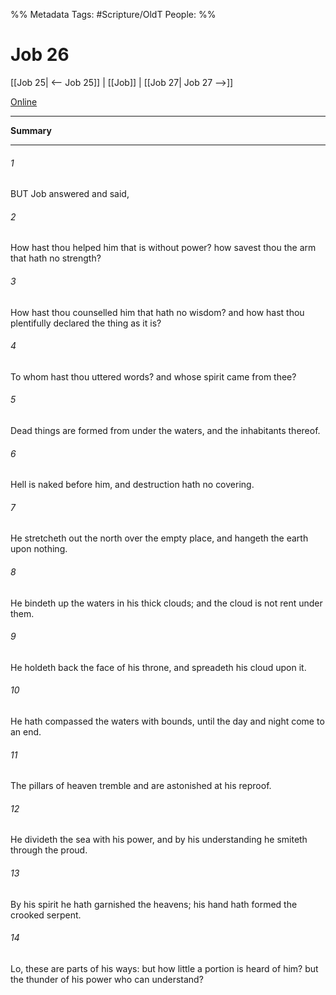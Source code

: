 

%% Metadata
Tags: #Scripture/OldT
People: 
%%
# Job 26
[[Job 25| <-- Job 25]] | [[Job]] | [[Job 27| Job 27 -->]]

[Online](https://churchofjesuschrist.org/study/scriptures/ot/job/26?lang=eng)

---
__Summary__



---

###### 1
BUT Job answered and said,
###### 2
How hast thou helped him that is without power?  how savest thou the arm that hath no strength?
###### 3
How hast thou counselled him that hath no wisdom?  and how hast thou plentifully declared the thing as it is?
###### 4
To whom hast thou uttered words?  and whose spirit came from thee?
###### 5
Dead things are formed from under the waters, and the inhabitants thereof.
###### 6
Hell is naked before him, and destruction hath no covering.
###### 7
He stretcheth out the north over the empty place, and hangeth the earth upon nothing.
###### 8
He bindeth up the waters in his thick clouds; and the cloud is not rent under them.
###### 9
He holdeth back the face of his throne, and spreadeth his cloud upon it.
###### 10
He hath compassed the waters with bounds, until the day and night come to an end.
###### 11
The pillars of heaven tremble and are astonished at his reproof.
###### 12
He divideth the sea with his power, and by his understanding he smiteth through the proud.
###### 13
By his spirit he hath garnished the heavens; his hand hath formed the crooked serpent.
###### 14
Lo, these are parts of his ways: but how little a portion is heard of him?  but the thunder of his power who can understand?



